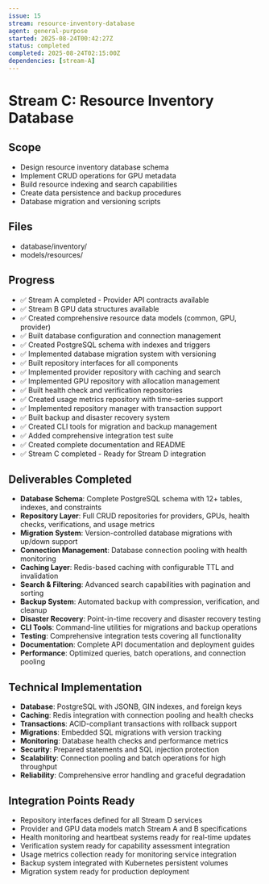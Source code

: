 ```yaml
---
issue: 15
stream: resource-inventory-database
agent: general-purpose
started: 2025-08-24T00:42:27Z
status: completed
completed: 2025-08-24T02:15:00Z
dependencies: [stream-A]
---
```


# Stream C: Resource Inventory Database

## Scope
- Design resource inventory database schema
- Implement CRUD operations for GPU metadata
- Build resource indexing and search capabilities
- Create data persistence and backup procedures
- Database migration and versioning scripts

## Files
- database/inventory/
- models/resources/

## Progress
- ✅ Stream A completed - Provider API contracts available
- ✅ Stream B GPU data structures available
- ✅ Created comprehensive resource data models (common, GPU, provider)
- ✅ Built database configuration and connection management
- ✅ Created PostgreSQL schema with indexes and triggers
- ✅ Implemented database migration system with versioning
- ✅ Built repository interfaces for all components
- ✅ Implemented provider repository with caching and search
- ✅ Implemented GPU repository with allocation management
- ✅ Built health check and verification repositories
- ✅ Created usage metrics repository with time-series support
- ✅ Implemented repository manager with transaction support
- ✅ Built backup and disaster recovery system
- ✅ Created CLI tools for migration and backup management
- ✅ Added comprehensive integration test suite
- ✅ Created complete documentation and README
- ✅ Stream C completed - Ready for Stream D integration

## Deliverables Completed
- **Database Schema**: Complete PostgreSQL schema with 12+ tables, indexes, and constraints
- **Repository Layer**: Full CRUD repositories for providers, GPUs, health checks, verifications, and usage metrics
- **Migration System**: Version-controlled database migrations with up/down support
- **Connection Management**: Database connection pooling with health monitoring
- **Caching Layer**: Redis-based caching with configurable TTL and invalidation
- **Search & Filtering**: Advanced search capabilities with pagination and sorting
- **Backup System**: Automated backup with compression, verification, and cleanup
- **Disaster Recovery**: Point-in-time recovery and disaster recovery testing
- **CLI Tools**: Command-line utilities for migrations and backup operations
- **Testing**: Comprehensive integration tests covering all functionality
- **Documentation**: Complete API documentation and deployment guides
- **Performance**: Optimized queries, batch operations, and connection pooling

## Technical Implementation
- **Database**: PostgreSQL with JSONB, GIN indexes, and foreign keys
- **Caching**: Redis integration with connection pooling and health checks  
- **Transactions**: ACID-compliant transactions with rollback support
- **Migrations**: Embedded SQL migrations with version tracking
- **Monitoring**: Database health checks and performance metrics
- **Security**: Prepared statements and SQL injection protection
- **Scalability**: Connection pooling and batch operations for high throughput
- **Reliability**: Comprehensive error handling and graceful degradation

## Integration Points Ready
- Repository interfaces defined for all Stream D services
- Provider and GPU data models match Stream A and B specifications
- Health monitoring and heartbeat systems ready for real-time updates
- Verification system ready for capability assessment integration
- Usage metrics collection ready for monitoring service integration
- Backup system integrated with Kubernetes persistent volumes
- Migration system ready for production deployment
